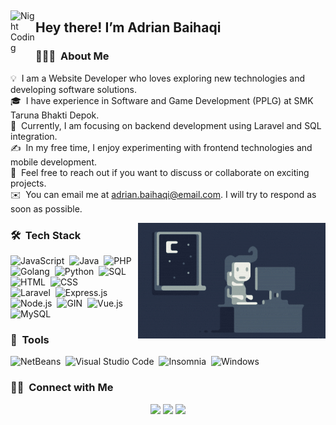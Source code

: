 <p><img src=""></p>
<p><img alt="Night Coding" src="./assets/Hand%20Wave.gif" width="40" align="left"></p>
<h2>Hey there! I’m Adrian Baihaqi</h2>
<p></p>
<h3 id="-about-me">👨🏻‍💻 &nbsp;About Me</h3>
<p>
💡 &nbsp;I am a Website Developer who loves exploring new technologies and developing software solutions.<br>
🎓 &nbsp;I have experience in Software and Game Development (PPLG) at SMK Taruna Bhakti Depok.<br>
🌱 &nbsp;Currently, I am focusing on backend development using Laravel and SQL integration.<br>
✍️ &nbsp;In my free time, I enjoy experimenting with frontend technologies and mobile development.<br>
💬 &nbsp;Feel free to reach out if you want to discuss or collaborate on exciting projects.<br>
✉️ &nbsp;You can email me at <a href="mailto:adrian.baihaqi@email.com">adrian.baihaqi@email.com</a>. I will try to respond as soon as possible.<br>
</p>
<img alt="Night Coding" src="https://raw.githubusercontent.com/AVS1508/AVS1508/master/assets/Night-Coding.gif" align="right">
<h3 id="-tech-stack">🛠 &nbsp;Tech Stack</h3>
<p>
<img src="https://img.shields.io/badge/-JavaScript-05122A?style=flat&logo=javascript" alt="JavaScript">&nbsp;
<img src="https://img.shields.io/badge/-Java-05122A?style=flat&logo=java&logoColor=FFA518" alt="Java">&nbsp;
<img src="https://img.shields.io/badge/-PHP-05122A?style=flat&logo=php&logoColor=777BB4" alt="PHP">&nbsp;
<img src="https://img.shields.io/badge/-Golang-05122A?style=flat&logo=go&logoColor=00ADD8" alt="Golang">&nbsp;
<img src="https://img.shields.io/badge/-Python-05122A?style=flat&logo=python" alt="Python">&nbsp;
<img src="https://img.shields.io/badge/-SQL-05122A?style=flat&logo=mysql&logoColor=4479A1" alt="SQL"><br>
<img src="https://img.shields.io/badge/-HTML-05122A?style=flat&logo=html5" alt="HTML">&nbsp;
<img src="https://img.shields.io/badge/-CSS-05122A?style=flat&logo=css3&logoColor=1572B6" alt="CSS"><br>
<img src="https://img.shields.io/badge/-Laravel-05122A?style=flat&logo=laravel&logoColor=FF2D20" alt="Laravel">&nbsp;
<img src="https://img.shields.io/badge/-Express.js-05122A?style=flat&logo=express&logoColor=white" alt="Express.js">&nbsp;
<img src="https://img.shields.io/badge/-Node.js-05122A?style=flat&logo=node.js" alt="Node.js">&nbsp;
<img src="https://img.shields.io/badge/-GIN-05122A?style=flat&logo=go&logoColor=00ADD8" alt="GIN">&nbsp;
<img src="https://img.shields.io/badge/-Vue.js-05122A?style=flat&logo=vue.js&logoColor=4FC08D" alt="Vue.js">&nbsp;
<img src="https://img.shields.io/badge/-MySQL-05122A?style=flat&logo=mysql&logoColor=4479A1" alt="MySQL">
</p>
<h3 id="-tools">🔧 &nbsp;Tools</h3>
<p>
<img src="https://img.shields.io/badge/-NetBeans-05122A?style=flat&logo=apache-netbeans-ide&logoColor=1B6AC6" alt="NetBeans">&nbsp;
<img src="https://img.shields.io/badge/-Visual%20Studio%20Code-05122A?style=flat&logo=visual-studio-code&logoColor=007ACC" alt="Visual Studio Code">&nbsp;
<img src="https://img.shields.io/badge/-Insomnia-05122A?style=flat&logo=insomnia&logoColor=4000BF" alt="Insomnia">&nbsp;
<img src="https://img.shields.io/badge/-Windows-05122A?style=flat&logo=windows&logoColor=0078D6" alt="Windows">
</p>
<h3 id="-connect-with-me">🤝🏻 &nbsp;Connect with Me</h3>
<p align="center">
<a href="https://linkedin.com/in/adrianbaihaqi"><img src="https://img.shields.io/badge/-Adrian%20Baihaqi-0077B5?style=flat&logo=Linkedin&logoColor=white"></a>
<a href="mailto:adrian.baihaqi@email.com"><img src="https://img.shields.io/badge/-adrian.baihaqi@email.com-D14836?style=flat&logo=Gmail&logoColor=white"></a>
<a href="https://github.com/adrianbaihaqi"><img src="https://img.shields.io/badge/-@adrianbaihaqi-181717?style=flat&logo=github&logoColor=white"></a>
</p>
